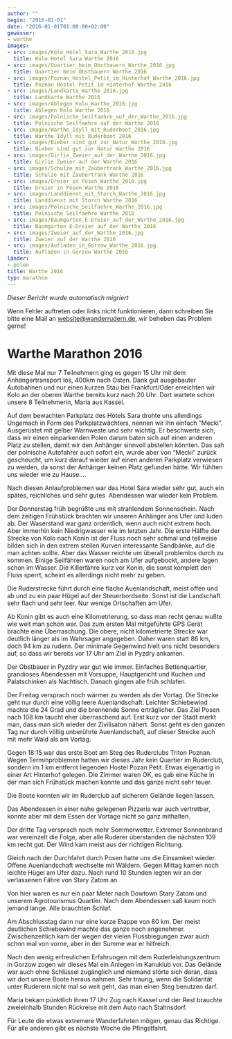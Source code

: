 ```yaml
---
author: ""
begin: "2016-01-01"
date: "2016-01-01T01:00:00+02:00"
gewässer:
- warthe
images:
- src: images/Kolo_Hotel_Sara_Warthe_2016.jpg
  title: Kolo Hotel Sara Warthe 2016
- src: images/Quartier_beim_Obstbauern_Warthe_2016.jpg
  title: Quartier beim Obstbauern Warthe 2016
- src: images/Poznan_Hostel_Petit_im_Hinterhof_Warthe_2016.jpg
  title: Poznan Hostel Petit im Hinterhof Warthe 2016
- src: images/Landkarte_Warthe_2016.jpg
  title: Landkarte Warthe 2016
- src: images/Ablegen_Kolo_Warthe_2016.jpg
  title: Ablegen Kolo Warthe 2016
- src: images/Polnische_Seilfaehre_auf_der_Warthe_2016.jpg
  title: Polnische Seilfaehre auf der Warthe 2016
- src: images/Warthe_Idyll_mit_Ruderboot_2016.jpg
  title: Warthe Idyll mit Ruderboot 2016
- src: images/Bieber_sind_gut_zur_Natur_Warthe_2016.jpg
  title: Bieber sind gut zur Natur Warthe 2016
- src: images/Girlie_Zweier_auf_der_Warthe_2016.jpg
  title: Girlie Zweier auf der Warthe 2016
- src: images/Schulze_mit_Zaubertrank_Warthe_2016.jpg
  title: Schulze mit Zaubertrank Warthe 2016
- src: images/Dreier_in_Posen_Warthe_2016.jpg
  title: Dreier in Posen Warthe 2016
- src: images/Landdienst_mit_Storch_Warthe_2016.jpg
  title: Landdienst mit Storch Warthe 2016
- src: images/Polnische_Seilfaehre_Warthe_2016.jpg
  title: Polnische Seilfaehre Warthe 2016
- src: images/Baumgarten_E-Dreier_auf_der_Warthe_2016.jpg
  title: Baumgarten E-Dreier auf der Warthe 2016
- src: images/Zweier_auf_der_Warthe_2016.jpg
  title: Zweier auf der Warthe 2016
- src: images/Aufladen_in_Gorzow_Warthe_2016.jpg
  title: Aufladen in Gorzow Warthe 2016
länder:
- polen
title: Warthe 2016
typ: marathon
---
```



*Dieser Bericht wurde automatisch migriert*

Wenn Fehler auftreten oder links nicht funktionieren, dann schreiben Sie bitte eine Mail an website@wanderrudern.de, wir beheben das Problem gerne!



# Warthe Marathon 2016


Mit diese Mal nur 7 Teilnehmern ging es gegen 15 Uhr mit dem Anhängertransport los, 400km nach Osten. Dank gut ausgebauter Autobahnen und nur einen kurzen Stau bei Frankfurt/Oder erreichten wir Kolo an der oberen Warthe bereits kurz nach 20 Uhr. Dort wartete schon unsere 8 Teilnehmerin, Maria aus Kassel.

Auf dem bewachten Parkplatz des Hotels Sara drohte uns allerdings Ungemach in Form des Parkplatzwächters, nennen wir ihn einfach “Mecki”. Ausgerüstet mit gelber Warnweste und sehr wichtig. Er beschwerte sich, dass wir einen einparkenden Polen darum baten sich auf einen anderen Platz zu stellen, damit wir den Anhänger sinnvoll abstellen könnten. Das sah der polnische Autofahrer auch sofort ein, wurde aber von “Mecki” zurück gescheucht, um kurz darauf wieder auf einen anderen Parkplatz verwiesen zu werden, da sonst der Anhänger keinen Platz gefunden hätte. Wir fühlten uns wieder wie zu Hause....

Nach diesen Anlaufproblemen war das Hotel Sara wieder sehr gut, auch ein spätes, reichliches und sehr gutes  Abendessen war wieder kein Problem.

Der Donnerstag früh begrüßte uns mit strahlendem Sonnenschein. Nach dem zeitigen Frühstück brachten wir unseren Anhänger ans Ufer und luden ab. Der Waserstand war ganz ordentlich, wenn auch nicht extrem hoch. Aber immerhin kein Niedrigwasser wie im letzten Jahr. Die erste Hälfte der Strecke von Kolo nach Konin ist der Fluss noch sehr schmal und teilweise bilden sich in den extrem steilen Kurven interessante Sandbänke, auf die man achten sollte. Aber das Wasser reichte um überall problemlos durch zu kommen. Einige Seilfähren waren noch am Ufer aufgebockt, andere lagen schon im Wasser. Die Killerfähre kurz vor Konin, die sonst komplett den Fluss sperrt, scheint es allerdings nicht mehr zu geben.

Die Ruderstrecke führt durch eine flache Auenlandschaft, meist offen und ab und zu ein paar Hügel auf der Steuerbordseite. Sonst ist die Landschaft sehr flach und sehr leer. Nur wenige Ortschaften am Ufer.

Ab Konin gibt es auch eine Kilometrierung, so dass man recht genau wußte wie weit man schon war. Das zum ersten Mal mitgeführte GPS Gerät brachte eine Überraschung. Die obere, nicht kilometrierte Strecke war deutlich länger als im Wahrsager angegeben. Daher waren statt 86 km, doch 94 km zu rudern. Der minimale Gegenwind hielt uns nicht besonders auf, so dass wir bereits vor 17 Uhr am Ziel in Pyzdry ankamen.

Der Obstbauer in Pyzdry war gut wie immer. Einfaches Bettenquartier, grandioses Abendessen mit Vorsuppe, Hauptgericht und Kuchen und Palatschinken als Nachtisch. Danach gingen alle früh schlafen.

Der Freitag versprach noch wärmer zu werden als der Vortag. Die Strecke geht nur durch eine völlig leere Auenlandschaft. Leichter Schiebewind machte die 24 Grad und die brennende Sonne erträglicher. Das Ziel Posen nach 108 km taucht eher überraschend auf. Erst kurz vor der Stadt merkt man, dass man sich wieder der Zivilisaton nähert. Sonst geht es den ganzen Tag nur durch völlig unberührte Auenlandschaft, auf dieser Strecke auch mit mehr Wald als am Vortag.

Gegen 18:15 war das erste Boot am Steg des Ruderclubs Triton Poznan. Wegen Terminproblemen hatten wir dieses Jahr kein Quartier im Ruderclub, sondern im 1 km entfernt liegenden Hostel Pozan Petit. Etwas eigenartig in einer Art Hinterhof gelegen. Die Zimmer waren OK, es gab eine Küche in der man sich Frühstück machen konnte und das ganze nicht sehr teuer.

Die Boote konnten wir im Ruderclub auf sicherem Gelände liegen lassen.

Das Abendessen in einer nahe gelegenen Pizzeria war auch vertretbar, konnte aber mit dem Essen der Vortage nicht so ganz mithalten.

Der dritte Tag versprach noch mehr Sommerwetter. Extremer Sonnenbrand war vereinzelt die Folge, aber alle Ruderer überstanden die nächsten 109 km recht gut. Der Wind kam meist aus der richtigen Richtung.

Gleich nach der Durchfahrt durch Posen hatte uns die Einsamkeit wieder. Offene Auenlandschaft wechselte mit Wäldern. Gegen Mittag kamen noch leichte Hügel am Ufer dazu. Nach rund 10 Stunden legten wir an der verlassenen Fähre von Stary Zatom an.

Von hier waren es nur ein paar Meter nach Dowtown Stary Zatom und unserem Agrotourismus Quartier. Nach dem Abendessen saß kaum noch jemand lange. Alle brauchten Schlaf.

Am Abschlusstag dann nur eine kurze Etappe von 80 km. Der meist deutlichen Schiebewind machte das ganze noch angenehmer. Zwischenzeitlich kam der wegen der vielen Flussbiegungen zwar auch schon mal von vorne, aber in der Summe war er hilfreich.

Nach den wenig erfreulichen Erfahrungen mit dem Ruderleistungszentrum in Gorzow zogen wir dieses Mal ein Anlegen im Kanuklub vor. Das Gelände war auch ohne Schlüssel zugänglich und niemand störte sich daran, dass wir dort unsere Boote heraus nahmen. Sehr traurig, wenn die Solidarität unter Ruderern nicht mal so weit geht, das man einen Steg benutzen darf.

Maria bekam pünktlich ihren 17 Uhr Zug nach Kassel und der Rest brauchte zweieinhalb Stunden Rückreise mit dem Auto nach Stahnsdorf.

Für Leute die etwas extremere Wanderfahrten mögen, genau das Richtige. Für alle anderen gibt es nächste Woche die Pfingstfahrt.